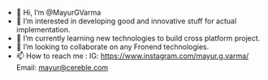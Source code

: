 - 👋 Hi, I’m @MayurGVarma
- 👀 I’m interested in developing good and innovative stuff for actual implementation.
- 🌱 I’m currently learning new technologies to build cross platform project.
- 💞️ I’m looking to collaborate on any Fronend technologies.
- 📫 How to reach me  : IG: https://www.instagram.com/mayur.g.varma/
                        Email: mayur@cereble.com

<!---
MayurGVarma/MayurGVarma is a ✨ special ✨ repository because its `README.md` (this file) appears on your GitHub profile.
You can click the Preview link to take a look at your changes.
--->

